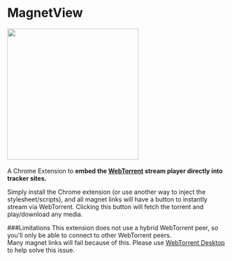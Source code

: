 # MagnetView
<img src="https://s15.postimg.org/iqi10yj8b/icon.png" width="300"><br><br>
A Chrome Extension to **embed the [WebTorrent](https://github.com/feross/webtorrent) stream player directly into tracker sites.** 

Simply install the Chrome extension (or use another way to inject the stylesheet/scripts), and all magnet links will have a button to instantly stream via WebTorrent. Clicking this button will fetch the torrent and play/download any media.  

###Limitations
This extension does not use a hybrid WebTorrent peer, so you'll only be able to connect to other WebTorrent peers.  
Many magnet links will fail because of this. Please use [WebTorrent Desktop](https://webtorrent.io/desktop/) to help solve this issue.
